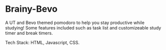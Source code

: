 # Brainy-Bevo

A UT and Bevo themed pomodoro to help you stay productive while studying! Some features included such as task list and customizeable study timer and break timers. 

Tech Stack: HTML, Javascript, CSS.
